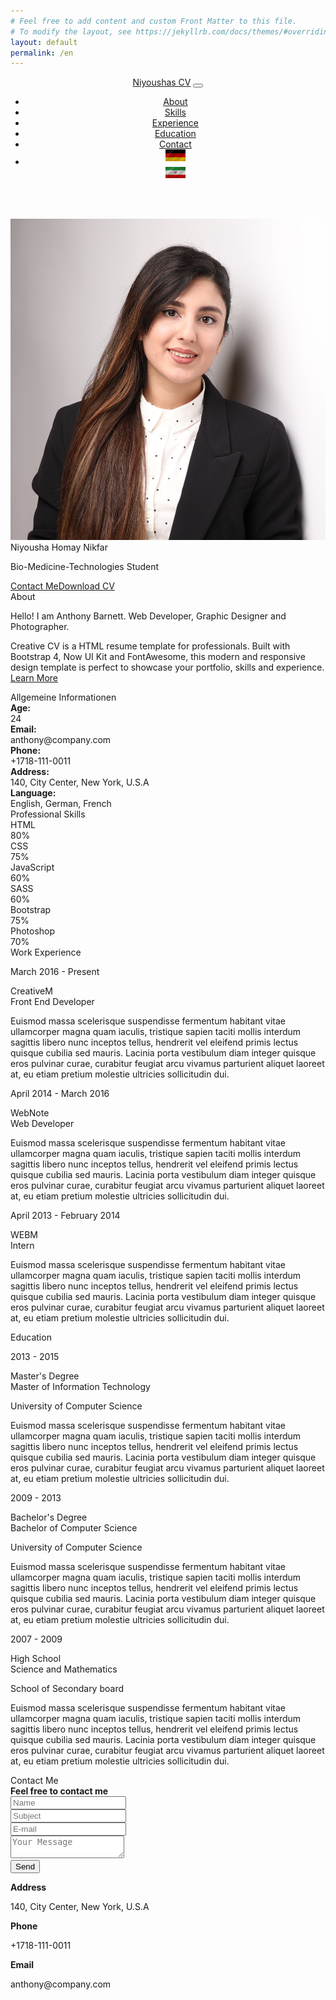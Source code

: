 ```yaml
---
# Feel free to add content and custom Front Matter to this file.
# To modify the layout, see https://jekyllrb.com/docs/themes/#overriding-theme-defaults
layout: default
permalink: /en
---
```


<header>
    <div class="profile-page sidebar-collapse">
      <nav class="navbar navbar-expand-lg fixed-top navbar-transparent bg-primary" color-on-scroll="400">
        <div class="container">
          <div class="navbar-translate"><a class="navbar-brand" href="#" rel="tooltip">Niyoushas CV</a>
            <button class="navbar-toggler navbar-toggler" type="button" data-toggle="collapse" data-target="#navigation"
              aria-controls="navigation" aria-expanded="false" aria-label="Toggle navigation"><span
                class="navbar-toggler-bar bar1"></span><span class="navbar-toggler-bar bar2"></span><span
                class="navbar-toggler-bar bar3"></span></button>
          </div>
          <div class="collapse navbar-collapse justify-content-end" id="navigation">
            <ul class="navbar-nav">
              <li class="nav-item"><a class="nav-link smooth-scroll" href="#about">About</a></li>
              <li class="nav-item"><a class="nav-link smooth-scroll" href="#skill">Skills</a></li>
              <li class="nav-item"><a class="nav-link smooth-scroll" href="#experience">Experience</a></li>
              <li class="nav-item"><a class="nav-link smooth-scroll" href="#education">Education</a></li>
              <li class="nav-item"><a class="nav-link smooth-scroll" href="#contact">Contact</a></li>
              <li>
                <div class="d-flex flex-row justify-content-start ml-3">
                  <div class="p-2">
                    <a href="/">
                      <img src="images/germany-flag-icon.png" style="padding-bottom: 6px" alt="England" />
                    </a>
                  </div>
                  <div class="p-2">
                    <a href="/ir">
                      <img src="images/iran-flag-icon.png" style="padding-bottom: 6px" alt="England" />
                    </a>
                  </div>
                </div>
              </li>
            </ul>
          </div>
        </div>
      </nav>
    </div>
  </header>
  <div class="page-content">
    <div>
      <div class="profile-page">
        <div class="wrapper">
          <div class="page-header page-header-small" filter-color="green">
            <div class="page-header-image" data-parallax="true" style="background-image: url('images/bg-1.jpeg');">
            </div>
            <div class="container">
              <div class="content-center">
                <div class="cc-profile-image"><a href="#"><img src="images/niyousha.jpg" alt="Image" /></a></div>
                <div class="h2 title">Niyousha Homay Nikfar</div>
                <p class="category text-white">Bio-Medicine-Technologies Student</p><a
                  class="btn btn-primary smooth-scroll mr-2" href="#contact" data-aos="zoom-in"
                  data-aos-anchor="data-aos-anchor">Contact Me</a><a class="btn btn-primary" href="/download/lebenslauf.pdf" data-aos="zoom-in"
                  data-aos-anchor="data-aos-anchor" target="_blank">Download CV</a>
              </div>
            </div>
          </div>
        </div>
      </div>
      <div class="section" id="about">
        <div class="container">
          <div class="card" data-aos="fade-up" data-aos-offset="10">
            <div class="row">
              <div class="col-lg-6 col-md-12">
                <div class="card-body">
                  <div class="h4 mt-0 title">About</div>
                  <p>Hello! I am Anthony Barnett. Web Developer, Graphic Designer and Photographer.
                  </p>
                  <p>Creative CV is a HTML resume template for professionals. Built with Bootstrap 4,
                    Now UI Kit and FontAwesome, this modern and responsive design template is
                    perfect to showcase your portfolio, skills and experience. <a
                      href="https://templateflip.com/templates/creative-cv/" target="_blank">Learn
                      More</a></p>
                </div>
              </div>
              <div class="col-lg-6 col-md-12">
                <div class="card-body">
                  <div class="h4 mt-0 title">Allgemeine Informationen</div>
                  <div class="row">
                    <div class="col-sm-4"><strong class="text-uppercase">Age:</strong></div>
                    <div class="col-sm-8">24</div>
                  </div>
                  <div class="row mt-3">
                    <div class="col-sm-4"><strong class="text-uppercase">Email:</strong></div>
                    <div class="col-sm-8">anthony@company.com</div>
                  </div>
                  <div class="row mt-3">
                    <div class="col-sm-4"><strong class="text-uppercase">Phone:</strong></div>
                    <div class="col-sm-8">+1718-111-0011</div>
                  </div>
                  <div class="row mt-3">
                    <div class="col-sm-4"><strong class="text-uppercase">Address:</strong></div>
                    <div class="col-sm-8">140, City Center, New York, U.S.A</div>
                  </div>
                  <div class="row mt-3">
                    <div class="col-sm-4"><strong class="text-uppercase">Language:</strong></div>
                    <div class="col-sm-8">English, German, French</div>
                  </div>
                </div>
              </div>
            </div>
          </div>
        </div>
      </div>
      <div class="section" id="skill">
        <div class="container">
          <div class="h4 text-center mb-4 title">Professional Skills</div>
          <div class="card" data-aos="fade-up" data-aos-anchor-placement="top-bottom">
            <div class="card-body">
              <div class="row">
                <div class="col-md-6">
                  <div class="progress-container progress-primary"><span class="progress-badge">HTML</span>
                    <div class="progress">
                      <div class="progress-bar progress-bar-primary" data-aos="progress-full" data-aos-offset="10"
                        data-aos-duration="2000" role="progressbar" aria-valuenow="60" aria-valuemin="0"
                        aria-valuemax="100" style="width: 80%;"></div><span class="progress-value">80%</span>
                    </div>
                  </div>
                </div>
                <div class="col-md-6">
                  <div class="progress-container progress-primary"><span class="progress-badge">CSS</span>
                    <div class="progress">
                      <div class="progress-bar progress-bar-primary" data-aos="progress-full" data-aos-offset="10"
                        data-aos-duration="2000" role="progressbar" aria-valuenow="60" aria-valuemin="0"
                        aria-valuemax="100" style="width: 75%;"></div><span class="progress-value">75%</span>
                    </div>
                  </div>
                </div>
              </div>
              <div class="row">
                <div class="col-md-6">
                  <div class="progress-container progress-primary"><span class="progress-badge">JavaScript</span>
                    <div class="progress">
                      <div class="progress-bar progress-bar-primary" data-aos="progress-full" data-aos-offset="10"
                        data-aos-duration="2000" role="progressbar" aria-valuenow="60" aria-valuemin="0"
                        aria-valuemax="100" style="width: 60%;"></div><span class="progress-value">60%</span>
                    </div>
                  </div>
                </div>
                <div class="col-md-6">
                  <div class="progress-container progress-primary"><span class="progress-badge">SASS</span>
                    <div class="progress">
                      <div class="progress-bar progress-bar-primary" data-aos="progress-full" data-aos-offset="10"
                        data-aos-duration="2000" role="progressbar" aria-valuenow="60" aria-valuemin="0"
                        aria-valuemax="100" style="width: 60%;"></div><span class="progress-value">60%</span>
                    </div>
                  </div>
                </div>
              </div>
              <div class="row">
                <div class="col-md-6">
                  <div class="progress-container progress-primary"><span class="progress-badge">Bootstrap</span>
                    <div class="progress">
                      <div class="progress-bar progress-bar-primary" data-aos="progress-full" data-aos-offset="10"
                        data-aos-duration="2000" role="progressbar" aria-valuenow="60" aria-valuemin="0"
                        aria-valuemax="100" style="width: 75%;"></div><span class="progress-value">75%</span>
                    </div>
                  </div>
                </div>
                <div class="col-md-6">
                  <div class="progress-container progress-primary"><span class="progress-badge">Photoshop</span>
                    <div class="progress">
                      <div class="progress-bar progress-bar-primary" data-aos="progress-full" data-aos-offset="10"
                        data-aos-duration="2000" role="progressbar" aria-valuenow="60" aria-valuemin="0"
                        aria-valuemax="100" style="width: 70%;"></div><span class="progress-value">70%</span>
                    </div>
                  </div>
                </div>
              </div>
            </div>
          </div>
        </div>
      </div>
      <div class="section" id="experience">
        <div class="container cc-experience">
          <div class="h4 text-center mb-4 title">Work Experience</div>
          <div class="card">
            <div class="row">
              <div class="col-md-3 bg-primary" data-aos="fade-right" data-aos-offset="50" data-aos-duration="500">
                <div class="card-body cc-experience-header">
                  <p>March 2016 - Present</p>
                  <div class="h5">CreativeM</div>
                </div>
              </div>
              <div class="col-md-9" data-aos="fade-left" data-aos-offset="50" data-aos-duration="500">
                <div class="card-body">
                  <div class="h5">Front End Developer</div>
                  <p>Euismod massa scelerisque suspendisse fermentum habitant vitae ullamcorper magna
                    quam iaculis, tristique sapien taciti mollis interdum sagittis libero nunc
                    inceptos tellus, hendrerit vel eleifend primis lectus quisque cubilia sed
                    mauris. Lacinia porta vestibulum diam integer quisque eros pulvinar curae,
                    curabitur feugiat arcu vivamus parturient aliquet laoreet at, eu etiam pretium
                    molestie ultricies sollicitudin dui.</p>
                </div>
              </div>
            </div>
          </div>
          <div class="card">
            <div class="row">
              <div class="col-md-3 bg-primary" data-aos="fade-right" data-aos-offset="50" data-aos-duration="500">
                <div class="card-body cc-experience-header">
                  <p>April 2014 - March 2016</p>
                  <div class="h5">WebNote</div>
                </div>
              </div>
              <div class="col-md-9" data-aos="fade-left" data-aos-offset="50" data-aos-duration="500">
                <div class="card-body">
                  <div class="h5">Web Developer</div>
                  <p>Euismod massa scelerisque suspendisse fermentum habitant vitae ullamcorper magna
                    quam iaculis, tristique sapien taciti mollis interdum sagittis libero nunc
                    inceptos tellus, hendrerit vel eleifend primis lectus quisque cubilia sed
                    mauris. Lacinia porta vestibulum diam integer quisque eros pulvinar curae,
                    curabitur feugiat arcu vivamus parturient aliquet laoreet at, eu etiam pretium
                    molestie ultricies sollicitudin dui.</p>
                </div>
              </div>
            </div>
          </div>
          <div class="card">
            <div class="row">
              <div class="col-md-3 bg-primary" data-aos="fade-right" data-aos-offset="50" data-aos-duration="500">
                <div class="card-body cc-experience-header">
                  <p>April 2013 - February 2014</p>
                  <div class="h5">WEBM</div>
                </div>
              </div>
              <div class="col-md-9" data-aos="fade-left" data-aos-offset="50" data-aos-duration="500">
                <div class="card-body">
                  <div class="h5">Intern</div>
                  <p>Euismod massa scelerisque suspendisse fermentum habitant vitae ullamcorper magna
                    quam iaculis, tristique sapien taciti mollis interdum sagittis libero nunc
                    inceptos tellus, hendrerit vel eleifend primis lectus quisque cubilia sed
                    mauris. Lacinia porta vestibulum diam integer quisque eros pulvinar curae,
                    curabitur feugiat arcu vivamus parturient aliquet laoreet at, eu etiam pretium
                    molestie ultricies sollicitudin dui.</p>
                </div>
              </div>
            </div>
          </div>
        </div>
      </div>
      <div class="section" id="education">
        <div class="container cc-education">
          <div class="h4 text-center mb-4 title">Education</div>
          <div class="card">
            <div class="row">
              <div class="col-md-3 bg-primary" data-aos="fade-right" data-aos-offset="50" data-aos-duration="500">
                <div class="card-body cc-education-header">
                  <p>2013 - 2015</p>
                  <div class="h5">Master's Degree</div>
                </div>
              </div>
              <div class="col-md-9" data-aos="fade-left" data-aos-offset="50" data-aos-duration="500">
                <div class="card-body">
                  <div class="h5">Master of Information Technology</div>
                  <p class="category">University of Computer Science</p>
                  <p>Euismod massa scelerisque suspendisse fermentum habitant vitae ullamcorper magna
                    quam iaculis, tristique sapien taciti mollis interdum sagittis libero nunc
                    inceptos tellus, hendrerit vel eleifend primis lectus quisque cubilia sed
                    mauris. Lacinia porta vestibulum diam integer quisque eros pulvinar curae,
                    curabitur feugiat arcu vivamus parturient aliquet laoreet at, eu etiam pretium
                    molestie ultricies sollicitudin dui.</p>
                </div>
              </div>
            </div>
          </div>
          <div class="card">
            <div class="row">
              <div class="col-md-3 bg-primary" data-aos="fade-right" data-aos-offset="50" data-aos-duration="500">
                <div class="card-body cc-education-header">
                  <p>2009 - 2013</p>
                  <div class="h5">Bachelor's Degree</div>
                </div>
              </div>
              <div class="col-md-9" data-aos="fade-left" data-aos-offset="50" data-aos-duration="500">
                <div class="card-body">
                  <div class="h5">Bachelor of Computer Science</div>
                  <p class="category">University of Computer Science</p>
                  <p>Euismod massa scelerisque suspendisse fermentum habitant vitae ullamcorper magna
                    quam iaculis, tristique sapien taciti mollis interdum sagittis libero nunc
                    inceptos tellus, hendrerit vel eleifend primis lectus quisque cubilia sed
                    mauris. Lacinia porta vestibulum diam integer quisque eros pulvinar curae,
                    curabitur feugiat arcu vivamus parturient aliquet laoreet at, eu etiam pretium
                    molestie ultricies sollicitudin dui.</p>
                </div>
              </div>
            </div>
          </div>
          <div class="card">
            <div class="row">
              <div class="col-md-3 bg-primary" data-aos="fade-right" data-aos-offset="50" data-aos-duration="500">
                <div class="card-body cc-education-header">
                  <p>2007 - 2009</p>
                  <div class="h5">High School</div>
                </div>
              </div>
              <div class="col-md-9" data-aos="fade-left" data-aos-offset="50" data-aos-duration="500">
                <div class="card-body">
                  <div class="h5">Science and Mathematics</div>
                  <p class="category">School of Secondary board</p>
                  <p>Euismod massa scelerisque suspendisse fermentum habitant vitae ullamcorper magna
                    quam iaculis, tristique sapien taciti mollis interdum sagittis libero nunc
                    inceptos tellus, hendrerit vel eleifend primis lectus quisque cubilia sed
                    mauris. Lacinia porta vestibulum diam integer quisque eros pulvinar curae,
                    curabitur feugiat arcu vivamus parturient aliquet laoreet at, eu etiam pretium
                    molestie ultricies sollicitudin dui.</p>
                </div>
              </div>
            </div>
          </div>
        </div>
      </div>      
      <div class="section" id="contact">
          <div class="container">
            <div class="cc-contact">
              <div class="row">
                <div class="col-md-12">
                  <div class="card mb-0" data-aos="zoom-in">
                    <div class="h4 text-center title">Contact Me</div>
                    <div class="row">
                      <div class="col-md-6">
                        <div class="card-body">
                          <form action="https://formspree.io/f/mzbkevqn" method="POST">
                            <div class="p pb-3"><strong>Feel free to contact me </strong>
                            </div>
                            <div class="row mb-3">
                              <div class="col">
                                <div class="input-group"><span class="input-group-addon"><i
                                      class="fa fa-user-circle"></i></span>
                                  <input class="form-control" type="text" name="name" placeholder="Name"
                                    required="required" />
                                </div>
                              </div>
                            </div>
                            <div class="row mb-3">
                              <div class="col">
                                <div class="input-group"><span class="input-group-addon"><i
                                      class="fa fa-file-text"></i></span>
                                  <input class="form-control" type="text" name="Subject" placeholder="Subject"
                                    required="required" />
                                </div>
                              </div>
                            </div>
                            <div class="row mb-3">
                              <div class="col">
                                <div class="input-group"><span class="input-group-addon"><i
                                      class="fa fa-envelope"></i></span>
                                  <input class="form-control" type="email" name="_replyto" placeholder="E-mail"
                                    required="required" />
                                </div>
                              </div>
                            </div>
                            <div class="row mb-3">
                              <div class="col">
                                <div class="form-group">
                                  <textarea class="form-control" name="message" placeholder="Your Message"
                                    required="required"></textarea>
                                </div>
                              </div>
                            </div>
                            <div class="row">
                              <div class="col">
                                <button class="btn btn-primary" type="submit">Send</button>
                              </div>
                            </div>
                          </form>
                        </div>
                      </div>
                      <div class="col-md-6">
                        <div class="card-body">
                          <p class="mb-0"><strong>Address </strong></p>
                          <p class="pb-2">140, City Center, New York, U.S.A</p>
                          <p class="mb-0"><strong>Phone</strong></p>
                          <p class="pb-2">+1718-111-0011</p>
                          <p class="mb-0"><strong>Email</strong></p>
                          <p>anthony@company.com</p>
                        </div>
                      </div>
                    </div>
                  </div>
                </div>
              </div>
            </div>
          </div>
      </div>
    </div>
  </div>
  <footer class="footer">
    
  </footer>


  <script src="js/core/jquery.3.2.1.min.js"></script>
  <script src="js/core/popper.min.js"></script>
  <script src="js/core/bootstrap.min.js"></script>
  <script src="js/now-ui-kit.js?v=1.1.0"></script>
  <script src="js/aos.js"></script>
  <script src="scripts/main.js"></script>